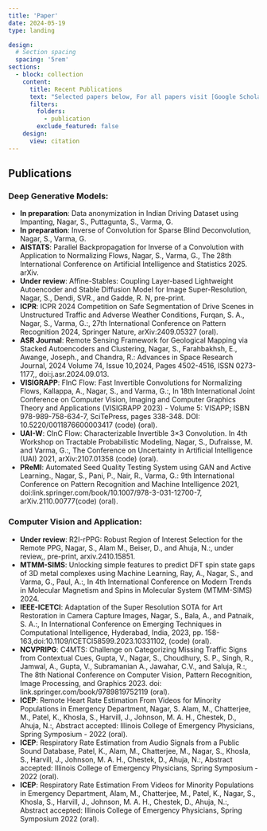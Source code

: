 ```yaml
---
title: 'Paper'
date: 2024-05-19
type: landing

design:
  # Section spacing
  spacing: '5rem'
sections:
  - block: collection
    content:
      title: Recent Publications
      text: "Selected papers below, For all papers visit [Google Scholar, click here](https://scholar.google.com/citations?user=MQQy_T4AAAAJ)."
      filters:
        folders:
          - publication
        exclude_featured: false
    design:
      view: citation
---
```


## Publications

### Deep Generative Models:
- **In preparation**: Data anonymization in Indian Driving Dataset using Impanting, Nagar, S., Puttagunta, S., Varma, G.
- **In preparation**: Inverse of Convolution for Sparse Blind Deconvolution, Nagar, S., Varma, G.
- **AISTATS**: Parallel Backpropagation for Inverse of a Convolution with Application to Normalizing Flows, Nagar, S., Varma, G., The 28th International Conference on Artificial Intelligence and Statistics 2025. arXiv.
- **Under review**: Affine-Stables: Coupling Layer-based Lightweight Autoencoder and Stable Diffusion Model for Image Super-Resolution, Nagar, S., Dendi, SVR., and Gadde, R. N, pre-print.
- **ICPR**: ICPR 2024 Competition on Safe Segmentation of Drive Scenes in Unstructured Traffic and Adverse Weather Conditions, Furqan, S. A., Nagar, S., Varma, G.:, 27th International Conference on Pattern Recognition 2024, Springer Nature, arXiv:2409.05327 (oral).
- **ASR Journal**: Remote Sensing Framework for Geological Mapping via Stacked Autoencoders and Clustering, Nagar, S., Farahbakhsh, E., Awange, Joseph., and Chandra, R.: Advances in Space Research Journal, 2024 Volume 74, Issue 10,2024, Pages 4502-4516, ISSN 0273-1177,, doi:j.asr.2024.09.013.
- **VISIGRAPP**: FInC Flow: Fast Invertible Convolutions for Normalizing Flows, Kallappa, A., Nagar, S., and Varma, G.:, In 18th International Joint Conference on Computer Vision, Imaging and Computer Graphics Theory and Applications (VISIGRAPP 2023) - Volume 5: VISAPP; ISBN 978-989-758-634-7, SciTePress, pages 338-348. DOI: 10.5220/0011876600003417 (code) (oral).
- **UAI-W**: CInC Flow: Characterizable Invertible 3×3 Convolution. In 4th Workshop on Tractable Probabilistic Modeling, Nagar, S., Dufraisse, M. and Varma, G.:, The Conference on Uncertainty in Artificial Intelligence (UAI) 2021, arXiv:2107.01358 (code) (oral).
- **PReMI**: Automated Seed Quality Testing System using GAN and Active Learning., Nagar, S., Pani, P., Nair, R., Varma, G.: 9th International Conference on Pattern Recognition and Machine Intelligence 2021, doi:link.springer.com/book/10.1007/978-3-031-12700-7, arXiv.2110.00777(code) (oral).

### Computer Vision and Application:
- **Under review**: R2I-rPPG: Robust Region of Interest Selection for the Remote PPG, Nagar, S., Alam M., Beiser, D., and Ahuja, N.:, under review,, pre-print, arxiv.2410.15851.
- **MTMM-SIMS**: Unlocking simple features to predict DFT spin state gaps of 3D metal complexes using Machine Learning, Ray, A., Nagar, S., and Varma, G., Paul, A.:, In 4th International Conference on Modern Trends in Molecular Magnetism and Spins in Molecular System (MTMM-SIMS) 2024.
- **IEEE-ICETCI**: Adaptation of the Super Resolution SOTA for Art Restoration in Camera Capture Images, Nagar, S., Bala, A., and Patnaik, S. A.:, In International Conference on Emerging Techniques in Computational Intelligence, Hyderabad, India, 2023, pp. 158-163,doi:10.1109/ICETCI58599.2023.10331102, (code) (oral).
- **NCVPRIPG**: C4MTS: Challenge on Categorizing Missing Traffic Signs from Contextual Cues, Gupta, V., Nagar, S., Choudhury, S. P., Singh, R., Jamwal, A., Gupta, V., Subramanian A., Jawahar, C.V., and Saluja, R.:, The 8th National Conference on Computer Vision, Pattern Recognition, Image Processing, and Graphics 2023. doi: link.springer.com/book/9789819752119 (oral).
- **ICEP**: Remote Heart Rate Estimation From Videos for Minority Populations in Emergency Department, Nagar, S. Alam, M., Chatterjee, M., Patel, K., Khosla, S., Harvill, J., Johnson, M. A. H., Chestek, D., Ahuja, N.:, Abstract accepted: Illinois College of Emergency Physicians, Spring Symposium - 2022 (oral).
- **ICEP**: Respiratory Rate Estimation from Audio Signals from a Public Sound Database, Patel, K., Alam, M., Chatterjee, M., Nagar, S., Khosla, S., Harvill, J., Johnson, M. A. H., Chestek, D., Ahuja, N.:, Abstract accepted: Illinois College of Emergency Physicians, Spring Symposium - 2022 (oral).
- **ICEP**: Respiratory Rate Estimation From Videos for Minority Populations in Emergency Department, Alam, M., Chatterjee, M., Patel, K., Nagar, S., Khosla, S., Harvill, J., Johnson, M. A. H., Chestek, D., Ahuja, N.:, Abstract accepted: Illinois College of Emergency Physicians, Spring Symposium 2022 (oral).
